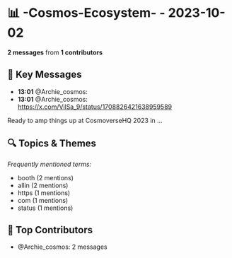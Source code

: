 # 📊 -Cosmos-Ecosystem- - 2023-10-02
**2 messages** from **1 contributors**

## 💬 Key Messages
- **13:01** @Archie_cosmos: 
- **13:01** @Archie_cosmos: https://x.com/VilSa_9/status/1708826421638959589

Ready to amp things up at CosmoverseHQ 2023 in ...

## 🔍 Topics & Themes
*Frequently mentioned terms:*
- booth (2 mentions)
- allin (2 mentions)
- https (1 mentions)
- com (1 mentions)
- status (1 mentions)

## 👥 Top Contributors
- @Archie_cosmos: 2 messages